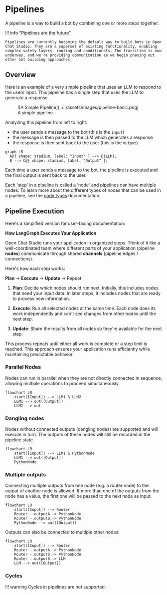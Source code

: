 # Pipelines

A pipeline is a way to build a bot by combining one or more steps together.

!!! info "Pipelines are the future"

    Pipelines are currently becoming the default way to build bots in Open Chat Studio. They are a superset of existing functionality, enabling complex safety layers, routing and conditionals. The transition is now underway, and we're providing communication as we begin phasing out other bot building approaches.

## Overview

Here is an example of a very simple pipeline that uses an LLM to respond to the users input. This pipeline has a
single step that uses the LLM to generate a response.

<figure markdown="span">
  ![A Simple Pipeline](../../assets/images/pipeline-basic.png)
  <figcaption>A simple pipeline</figcaption>
</figure>

Analyzing this pipeline from left to right:

* the user sends a message to the bot (this is the `input`)
* the message is then passed to the LLM which generates a response
* the response is then sent back to the user (this is the `output`)


``` mermaid
graph LR
  A@{ shape: stadium, label: "Input" } --> B(LLM);
  B --> C@{ shape: stadium, label: "Output" };
```

Each time a user sends a message to the bot, the pipeline is executed and the final output is sent back to the user.

Each 'step' in a pipeline is called a 'node' and pipelines can have multiple nodes. To learn more about the different
types of nodes that can be used in a pipeline, see the [node types](nodes.md) documentation.

## Pipeline Execution

Here's a simplified version for user-facing documentation:

**How LangGraph Executes Your Application**

Open Chat Studio  runs your application in organized steps. Think of it like a well-coordinated team where different parts of your application (pipeline **nodes**) communicate through shared **channels** (pipeline edges / connections).

Here's how each step works:

**Plan** → **Execute** → **Update** → Repeat

1. **Plan**: Decide which nodes should run next. Initially, this includes nodes that need your input data. In later steps, it includes nodes that are ready to process new information.

2. **Execute**: Run all selected nodes at the same time. Each node does its work independently and can't see changes from other nodes until the next step.

3. **Update**: Share the results from all nodes so they're available for the next step.

This process repeats until either all work is complete or a step limit is reached. This approach ensures your application runs efficiently while maintaining predictable behavior.

### Parallel Nodes
Nodes can run in parallel when they are not directly connected in sequence, allowing multiple operations to proceed simultaneously.

```mermaid
flowchart LR
    start([Input]) --> LLM1 & LLM2
    LLM1 --> out([Output])
    LLM2 --> out
```

### Dangling nodes
Nodes without connected outputs (dangling nodes) are supported and will execute in turn. The outputs of these nodes will still be recorded in the pipeline state.

```mermaid
flowchart LR
    start([Input]) --> LLM1 & PythonNode
    LLM1 --> out([Output])
    PythonNode
```

### Multiple outputs
Connecting multiple outputs from one node (e.g. a router node) to the output of another node is allowed. If more than one of the outputs from the node has a value, the first one will be passed to the next node as input.

```mermaid
flowchart LR
    start([Input]) --> Router
    Router -.outputA.-> PythonNode
    Router -.outputB.-> PythonNode
    PythonNode --> out([Output])
```

Outputs can also be connected to multiple other nodes:

```mermaid
flowchart LR
    start([Input]) --> Router
    Router -.outputA.-> PythonNode
    Router -.outputB.-> PythonNode
    Router -.outputB.-> LLM
    LLM --> out([Output])
```

### Cycles

!!! warning
    Cycles in pipelines are not supported.
